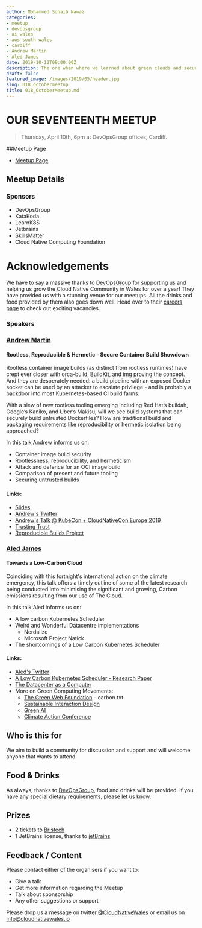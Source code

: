 ```yaml
---
author: Mohammed Sohaib Nawaz
categories:
- meetup
- devopsgroup
- ai wales
- aws south wales
- cardiff
- Andrew Martin
- Aled James
date: 2019-10-12T09:00:00Z
description: The one when where we learned about green clouds and secure containers builds
draft: false
featured_image: /images/2019/05/header.jpg
slug: 018_octobermeetup
title: 018_OctoberMeetup.md
---
```


# OUR SEVENTEENTH MEETUP

> Thursday, April 10th, 6pm at DevOpsGroup offices, Cardiff.

##Meetup Page
* [Meetup Page](https://cloudnativewales.io/post/015_aprilmeetup/)

## Meetup Details
### Sponsors
* DevOpsGroup
* KataKoda
* LearnK8S
* Jetbrains
* SkillsMatter
* Cloud Native Computing Foundation

# Acknowledgements

We have to say a massive thanks to [DevOpsGroup](https://www.devopsgroup.com/) for supporting us and helping us grow the Cloud Native Community in Wales for over a year! They have provided us with a stunning venue for our meetups. All the drinks and food provided by them also goes down well! Head over to their [careers page](https://www.devopsgroup.com/careers/) to check out exciting vacancies.

### Speakers
### [Andrew Martin](https://twitter.com/sublimino)
#### Rootless, Reproducible & Hermetic - Secure Container Build Showdown
Rootless container image builds (as distinct from rootless runtimes) have crept ever closer with orca-build, BuildKit, and img proving the concept. And they are desperately needed: a build pipeline with an exposed Docker socket can be used by an attacker to escalate privilege - and is probably a backdoor into most Kubernetes-based CI build farms. 

With a slew of new rootless tooling emerging including Red Hat’s buildah, Google’s Kaniko, and Uber’s Makisu, will we see build systems that can securely build untrusted Dockerfiles? How are traditional build and packaging requirements like reproducibility or hermetic isolation being approached? 

In this talk Andrew informs us on:

* Container image build security
* Rootlessness, reproducibility, and hermeticism
* Attack and defence for an OCI image build
* Comparison of present and future tooling
* Securing untrusted builds

#### Links:
* [Slides](https://drive.google.com/file/d/1xUDrcWmB3a_5ocFi3TMxeIJuqf6vtXZN/view)
* [Andrew's Twitter](https://twitter.com/sublimino)
* [Andrew's Talk @ KubeCon + CloudNativeCon Europe 2019](https://www.youtube.com/watch?v=X_Sb96EKFPA)
* [Trusting Trust](https://www.archive.ece.cmu.edu/~ganger/712.fall02/papers/p761-thompson.pdf)
* [Reproducible Builds Project](https://reproducible-builds.org/)



### [Aled James](https://twitter.com/a_ll_james)
#### Towards a Low-Carbon Cloud 
Coinciding with this fortnight's international action on the climate emergency, this talk offers a timely outline of some of the latest research being conducted into minimising the significant and growing, Carbon emissions resulting from our use of The Cloud.

In this talk Aled informs us on:

* A low carbon Kubernetes Scheduler
* Weird and Wonderful Datacentre implementations
    * Nerdalize
    * Microsoft Project Natick
* The shortcomings of a Low Carbon Kubernetes Scheduler

#### Links:
* [Aled's Twitter](https://twitter.com/a_ll_james)
* [A Low Carbon Kubernetes Scheduler - Research Paper](http://ceur-ws.org/Vol-2382/ICT4S2019_paper_28.pdf)
* [The Datacenter as a Computer](https://ai.google/research/pubs/pub41606)
* More on Green Computing Movements:
    * [The Green Web Foundation](https://www.thegreenwebfoundation.org/news/trying-an-idea-carbon-txt/) – carbon.txt
    * [Sustainable Interaction Design](http://www.sustainableminds.com/industry-blog/what-sustainable-interaction-design-part-one)
    * [Green AI](https://arxiv.org/abs/1907.10597)
    * [Climate Action Conference](https://climateaction.tech/)


## Who is this for
We aim to build a community for discussion and support and will welcome anyone that wants to attend.


## Food & Drinks
As always, thanks to [DevOpsGroup](https://www.devopsgroup.com/), food and drinks will be provided. If you have any special dietary requirements, please let us know.

## Prizes
- 2 tickets to [Bristech](https://2019.bris.tech)
- 1 JetBrains license, thanks to [jetBrains](https://www.jetbrains.com/)


## Feedback / Content
Please contact either of the organisers if you want to:
* Give a talk
* Get more information regarding the Meetup
* Talk about sponsorship
* Any other suggestions or support

Please drop us a message on twitter [@CloudNativeWales](https://twitter.com/CloudNativeWal) or email us on info@cloudnativewales.io